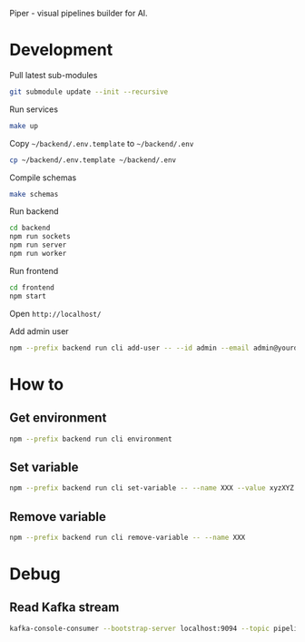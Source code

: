 Piper - visual pipelines builder for AI.

# Development

Pull latest sub-modules

```bash
git submodule update --init --recursive
```

Run services

```bash
make up
```

Copy `~/backend/.env.template` to `~/backend/.env`

```bash
cp ~/backend/.env.template ~/backend/.env
```

Compile schemas

```bash
make schemas
```

Run backend

```bash
cd backend
npm run sockets
npm run server
npm run worker
```

Run frontend

```bash
cd frontend
npm start
```

Open `http://localhost/`

Add admin user

```bash
npm --prefix backend run cli add-user -- --id admin --email admin@yourdomain.com --role admin --password xyzXYZ
```

# How to

## Get environment

```bash
npm --prefix backend run cli environment
```

## Set variable

```bash
npm --prefix backend run cli set-variable -- --name XXX --value xyzXYZ
```

## Remove variable

```bash
npm --prefix backend run cli remove-variable -- --name XXX
```

# Debug

## Read Kafka stream

```bash
kafka-console-consumer --bootstrap-server localhost:9094 --topic pipeline.messages --from-beginning
```
